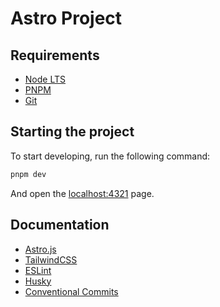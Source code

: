 # Astro Project

## Requirements

- [Node LTS](https://nodejs.org/)
- [PNPM](https://pnpm.io/)
- [Git](https://git-scm.com/)

## Starting the project

To start developing, run the following command:

```bash
pnpm dev
```

And open the [localhost:4321](localhost:4321) page.

## Documentation

- [Astro.js](https://docs.astro.build/en/getting-started/)
- [TailwindCSS](https://tailwindcss.com/)
- [ESLint](https://eslint.org/)
- [Husky](https://github.com/typicode/husky)
- [Conventional Commits](https://www.conventionalcommits.org/en/v1.0.0/)
